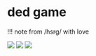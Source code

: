 # ded game

!!! note from /hsrg/ with love

![](https://c3.kemono.su/data/32/57/32572672e3d151b89160ec4c838683ed42c41a860ac3e99d83f0642384074e8a.png)
![](https://c2.kemono.su/data/cd/6d/cd6d4e48d2f284d1a795a30b186c16c337da77a6b4c8b1cdb051b33c3d4b61cd.png)
![](https://c3.kemono.su/data/10/0d/100d1959129c95734d8eac8ca85d3d1ea976e7121bf2a956f201c98c01b679f0.png)